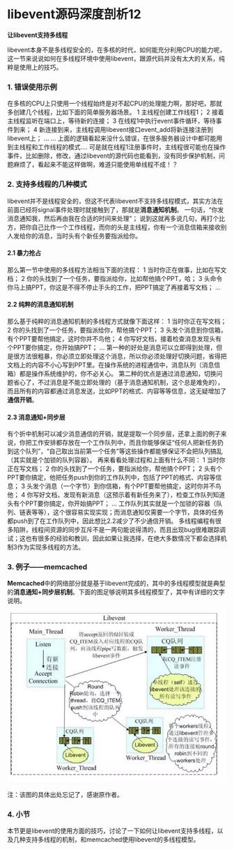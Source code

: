 # libevent源码深度剖析12

**让libevent支持多线程**

libevent本身不是多线程安全的，在多核的时代，如何能充分利用CPU的能力呢，这一节来说说如何在多线程环境中使用libevent，跟源代码并没有太大的关系，纯粹是使用上的技巧。

### 1. 错误使用示例

在多核的CPU上只使用一个线程始终是对不起CPU的处理能力啊，那好吧，那就多创建几个线程，比如下面的简单服务器场景。
1 主线程创建工作线程1；
2 接着主线程监听在端口上，等待新的连接；
3 在线程1中执行event事件循环，等待事件到来；
4 新连接到来，主线程调用libevent接口event_add将新连接注册到libevent上；
… …
上面的逻辑看起来没什么错误，在很多服务器设计中都可能用到主线程和工作线程的模式….
可是就在线程1注册事件时，主线程很可能也在操作事件，比如删除，修改，通过libevent的源代码也能看到，没有同步保护机制，问题麻烦了，看起来不能这样做啊，难道只能使用单线程不成！？

### 2. 支持多线程的几种模式

libevent并不是线程安全的，但这不代表libevent不支持多线程模式，其实方法在前面已经将signal事件处理时就接触到了，那就是**消息通知机制**。
一句话，“你发消息通知我，然后再由我在合适的时间来处理”；
说到这就再多说几句，再打个比方，把你自己比作一个工作线程，而你的头是主线程，你有一个消息信箱来接收别人发给你的消息，当时头有个新任务要指派给你。

#### 2.1 暴力抢占

那么第一节中使用的多线程方法相当下面的流程：
1 当时你正在做事，比如在写文档；
2 你的头找到了一个任务，要指派给你，比如帮他搞个PPT，哈；
3 头命令你马上搞PPT，你这是不得不停止手头的工作，把PPT搞定了再接着写文档；
…

#### 2.2 纯粹的消息通知机制

那么基于纯粹的消息通知机制的多线程方式就像下面这样：
1 当时你正在写文档；
2 你的头找到了一个任务，要指派给你，帮他搞个PPT；
3 头发个消息到你信箱，有个PPT要帮他搞定，这时你并不鸟他；
4 你写好文档，接着检查消息发现头有个PPT要你搞定，你开始搞PPT；
…
第一种的好处是消息可以立即得到处理，但是很方法很粗暴，你必须立即处理这个消息，所以你必须处理好切换问题，省得把文档上的内容不小心写到PPT里。在操作系统的进程通信中，消息队列（消息信箱）都是操作系统维护的，你不必关心。
第二种的优点是通过消息通知，切换问题省心了，不过消息是不能立即处理的（基于消息通知机制，这个总是难免的），而且所有的内容都通过消息发送，比如PPT的格式、内容等等信息，这无疑增加了**通信开销**。

#### 2.3 消息通知+同步层

有个折中机制可以减少消息通信的开销，就是提取一个同步层，还拿上面的例子来说，你把工作安排都存放在一个工作队列中，而且你能够保证“任何人把新任务扔到这个队列”，“自己取出当前第一个任务”等这些操作都能够保证不会把队列搞乱（其实就是个加锁的队列容器）。
再来看看处理过程和上面有什么不同：
1 当时你正在写文档；
2 你的头找到了一个任务，要指派给你，帮他搞个PPT；
2 头有个PPT要你搞定，他把任务push到你的工作队列中，包括了PPT的格式、内容等信息；
3 头发个消息（一个字节）到你信箱，有个PPT要帮他搞定，这时你并不鸟他；
4 你写好文档，发现有新消息（这预示着有新任务来了），检查工作队列知道头有个PPT要你搞定，你开始搞PPT；
…
工作队列其实就是一个加锁的容器（队列、链表等等），这个很容易实现实现；而消息通知仅需要一个字节，具体的任务都push到了在工作队列中，因此想比2.2减少了不少通信开销。
多线程编程有很多陷阱，线程间资源的同步互斥不是一两句能说得清的，而且出现bug很难跟踪调试；这也有很多的经验和教训，因此如果让我选择，在绝大多数情况下都会选择机制3作为实现多线程的方法。

### 3. 例子——memcached

**Memcached**中的网络部分就是基于libevent完成的，其中的多线程模型就是典型的**消息通知+同步层机制**。下面的图足够说明其多线程模型了，其中有详细的文字说明。

![](../imgs/libevent11.webp)

注：该图的具体出处忘记了，感谢原作者。

### 4. 小节

本节更是libevent的使用方面的技巧，讨论了一下如何让libevent支持多线程，以及几种支持多线程的机制，和memcached使用libevent的多线程模型。
